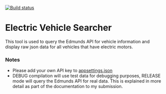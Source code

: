 [![Build status](https://ci.appveyor.com/api/projects/status/hun6ogroefx5eq4r?svg=true)](https://ci.appveyor.com/project/mtscanlan/electricvehiclesearcher)
# Electric Vehicle Searcher
This tool is used to query the Edmunds API for vehicle information and display raw json data for all vehicles that have electric motors. 
### Notes
- Please add your own API key to [appsettings.json](https://github.com/mtscanlan/ElectricVehicleSearcher/blob/master/src/ElectricVehicleSearcher/appsettings.json)
- DEBUG compilation will use test data for debugging purposes, RELEASE mode will query the Edmunds API for real data. This is explained in more detail as part of the documentation to my submission.
